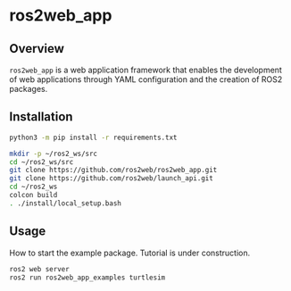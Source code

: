 # ros2web_app

## Overview

`ros2web_app` is a web application framework that enables the development 
of web applications through YAML configuration and the creation of ROS2 packages.

## Installation

```bash
python3 -m pip install -r requirements.txt

mkdir -p ~/ros2_ws/src
cd ~/ros2_ws/src
git clone https://github.com/ros2web/ros2web_app.git
git clone https://github.com/ros2web/launch_api.git
cd ~/ros2_ws
colcon build
. ./install/local_setup.bash
```

## Usage

How to start the example package. Tutorial is under construction.

```bash
ros2 web server
ros2 run ros2web_app_examples turtlesim
```
